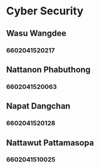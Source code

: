 # Cyber Security
## Wasu Wangdee
### 6602041520217
## Nattanon Phabuthong
### 6602041520063
## Napat Dangchan
### 6602041520128
## Nattawut Pattamasopa
### 6602041510025
